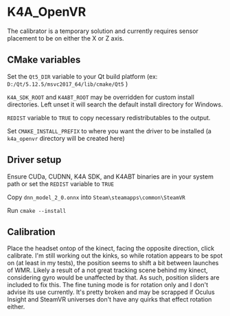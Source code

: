 # K4A_OpenVR
The calibrator is a temporary solution and currently requires sensor placement to be on either the X or Z axis.

## CMake variables
Set the `Qt5_DIR` variable to your Qt build platform (ex: `D:/Qt/5.12.5/msvc2017_64/lib/cmake/Qt5` )

`K4A_SDK_ROOT` and `K4ABT_ROOT` may be overridden for custom install directories. Left unset it will search the default install directory for Windows.

`REDIST` variable to `TRUE` to copy necessary redistributables to the output.

Set `CMAKE_INSTALL_PREFIX` to where you want the driver to be installed (a `k4a_openvr` directory will be created here)

## Driver setup

Ensure CUDa, CUDNN, K4A SDK, and K4ABT binaries are in your system path or set the `REDIST` variable to `TRUE`

Copy `dnn_model_2_0.onnx` into `Steam\steamapps\common\SteamVR`

Run `cmake --install`

## Calibration

Place the headset ontop of the kinect, facing the opposite direction, click calibrate.
I'm still working out the kinks, so while rotation appears to be spot on (at least in my tests), the position seems to shift a bit between launches of WMR.
Likely a result of a not great tracking scene behind my kinect, considering gyro would be unaffected by that. As such, position sliders are included to fix this.
The fine tuning mode is for rotation only and I don't advise its use currently. It's pretty broken and may be scrapped if Oculus Insight and SteamVR universes don't have any quirks that effect rotation either.
